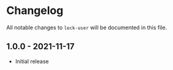 # Changelog

All notable changes to `lock-user` will be documented in this file.

## 1.0.0 - 2021-11-17

- Initial release

